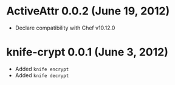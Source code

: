 # ActiveAttr 0.0.2 (June 19, 2012) #

* Declare compatibility with Chef v10.12.0

# knife-crypt 0.0.1 (June 3, 2012) #

* Added `knife encrypt`
* Added `knife decrypt`
